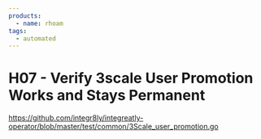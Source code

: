 ```yaml
---
products:
  - name: rhoam
tags:
  - automated
---
```


# H07 - Verify 3scale User Promotion Works and Stays Permanent

https://github.com/integr8ly/integreatly-operator/blob/master/test/common/3Scale_user_promotion.go
